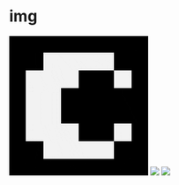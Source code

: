 # img

![](c_still.gif)
![](https://github.com/calvinmorett/img/c_rot.gif)
![](c_rot_transparent.gif.gif)
